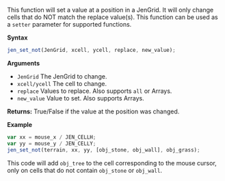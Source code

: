 This function will set a value at a position in a JenGrid. It will only change cells that do NOT match the replace value(s). This function can be used as a `setter` parameter for supported functions.

**Syntax**
```js
jen_set_not(JenGrid, xcell, ycell, replace, new_value);
```

**Arguments**
- ``JenGrid`` The JenGrid to change.
- ``xcell/ycell`` The cell to change.
- ``replace`` Values to replace. Also supports ``all`` or Arrays.
- ``new_value`` Value to set. Also supports Arrays.

**Returns:** True/False if the value at the position was changed.

**Example**
```js
var xx = mouse_x / JEN_CELLH;
var yy = mouse_y / JEN_CELLY;
jen_set_not(terrain, xx, yy, [obj_stone, obj_wall], obj_grass);

```

This code will add ``obj_tree`` to the cell corresponding to the mouse cursor, only on cells that do not contain `obj_stone` or `obj_wall`.